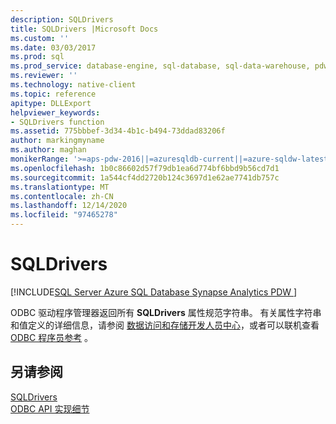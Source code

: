 ```yaml
---
description: SQLDrivers
title: SQLDrivers |Microsoft Docs
ms.custom: ''
ms.date: 03/03/2017
ms.prod: sql
ms.prod_service: database-engine, sql-database, sql-data-warehouse, pdw
ms.reviewer: ''
ms.technology: native-client
ms.topic: reference
apitype: DLLExport
helpviewer_keywords:
- SQLDrivers function
ms.assetid: 775bbbef-3d34-4b1c-b494-73ddad83206f
author: markingmyname
ms.author: maghan
monikerRange: '>=aps-pdw-2016||=azuresqldb-current||=azure-sqldw-latest||>=sql-server-2016||>=sql-server-linux-2017||=azuresqldb-mi-current'
ms.openlocfilehash: 1b0c86602d57f79db1ea6d774bf6bbd9b56cd7d1
ms.sourcegitcommit: 1a544cf4dd2720b124c3697d1e62ae7741db757c
ms.translationtype: MT
ms.contentlocale: zh-CN
ms.lasthandoff: 12/14/2020
ms.locfileid: "97465278"
---
```

# <a name="sqldrivers"></a>SQLDrivers
[!INCLUDE[SQL Server Azure SQL Database Synapse Analytics PDW ](../../includes/applies-to-version/sql-asdb-asdbmi-asa-pdw.md)]

  ODBC 驱动程序管理器返回所有 **SQLDrivers** 属性规范字符串。 有关属性字符串和值定义的详细信息，请参阅 [数据访问和存储开发人员中心](../../connect/sql-data-developer.md)，或者可以联机查看 [ODBC 程序员参考](../../odbc/reference/odbc-programmer-s-reference.md) 。  
  
## <a name="see-also"></a>另请参阅  
 [SQLDrivers](../../odbc/reference/syntax/sqldrivers-function.md)   
 [ODBC API 实现细节](../../relational-databases/native-client-odbc-api/odbc-api-implementation-details.md)  
  
